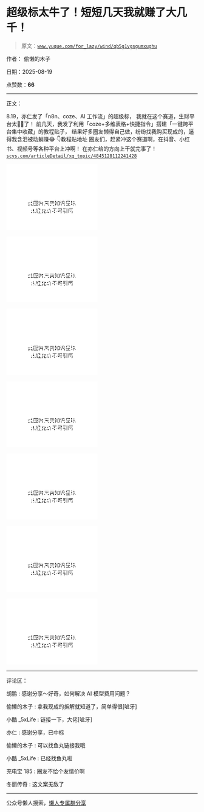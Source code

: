 # 超级标太牛了！短短几天我就赚了大几千！

> 原文：[`www.yuque.com/for_lazy/wind/qb5g1vgsgumxughu`](https://www.yuque.com/for_lazy/wind/qb5g1vgsgumxughu)

作者： 偷懒的木子

日期：2025-08-19

点赞数：**66**

* * *

正文：

8.19，亦仁发了「n8n、coze、AI 工作流」的超级标， 我就在这个赛道，生财平台太🐂🍺了！
前几天，我发了利用「coze+多维表格+快捷指令」搭建「一键跨平台集中收藏」的教程贴子， 结果好多圈友懒得自己做，纷纷找我购买现成的，逼得我含泪被动躺赚😂  👇教程贴地址 圈友们，赶紧冲这个赛道啊，在抖音、小红书、视频号等各种平台上冲啊！ 在亦仁给的方向上干就完事了！ [`scys.com/articleDetail/xq_topic/4845128112241428`](https://scys.com/articleDetail/xq_topic/4845128112241428)

![](img/e2981f25eaf0e17c93f81b8060414cbf.png "None")

![](img/d01289d4759b0b68b037a528ddb79510.png "None")

![](img/cba4e396f6c20ca87354925a583028a7.png "None")

![](img/d04af5613c16cebd577d9e13ef80853e.png "None")

![](img/540346f422ce4efa532d909e0bd57783.png "None")

![](img/e6fbc3886ff3ca44d490e7fddf9763d5.png "None")

![](img/b7cd610ebab31f475f39cc826ddf05d6.png "None")

* * *

评论区：

胡鹏 : 感谢分享～好奇，如何解决 AI 模型费用问题？

偷懒的木子 : 拿我现成的拆解就知道了，简单得很[呲牙]

小酷 _5xLife : 链接一下，大佬[呲牙]

亦仁 : 感谢分享，已中标

偷懒的木子 : 可以找鱼丸链接我哦

小酷 _5xLife : 已经找鱼丸啦

充电宝 185 : 圈友不给个友情价啊

冬丽传奇 : 这文案无敌了

* * *

公众号懒人搜索，[懒人专属群分享](https://lazybook.fun/#/blog/group)